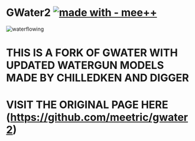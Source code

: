 # GWater2 [![made with - mee++](https://img.shields.io/badge/made_with-mee%2B%2B-2ea44f)](https://github.com/meetric1/gwater2)
![waterflowing](https://github.com/user-attachments/assets/80888b54-62a9-47fa-9ca1-fae9a6ae453f)

# THIS IS A FORK OF GWATER WITH UPDATED WATERGUN MODELS MADE BY CHILLEDKEN AND DIGGER
# VISIT THE ORIGINAL PAGE HERE (https://github.com/meetric/gwater2)
